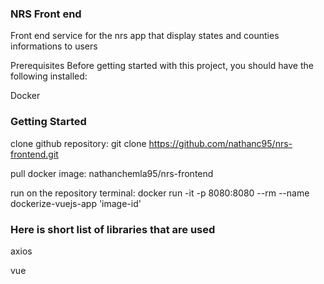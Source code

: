 ### NRS Front end

Front end service for the nrs app that display states and counties informations to users

Prerequisites
Before getting started with this project, you should have the following installed:

Docker

### Getting Started

clone github repository: git clone https://github.com/nathanc95/nrs-frontend.git

pull docker image: nathanchemla95/nrs-frontend

run on the repository terminal: docker run -it -p 8080:8080 --rm --name dockerize-vuejs-app 'image-id'

### Here is short list of libraries that are used

axios

vue
